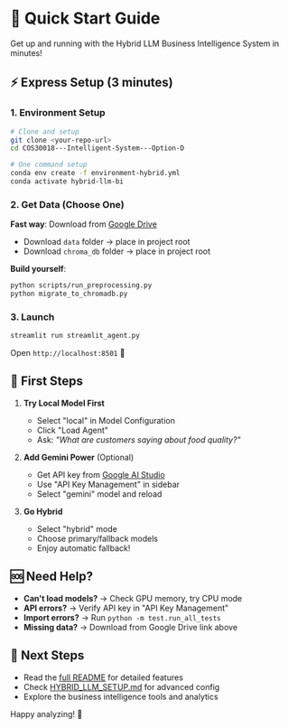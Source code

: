 # 🚀 Quick Start Guide

Get up and running with the Hybrid LLM Business Intelligence System in minutes!

## ⚡ Express Setup (3 minutes)

### 1. Environment Setup
```bash
# Clone and setup
git clone <your-repo-url>
cd COS30018---Intelligent-System---Option-D

# One command setup
conda env create -f environment-hybrid.yml
conda activate hybrid-llm-bi
```

### 2. Get Data (Choose One)
**Fast way**: Download from [Google Drive](https://drive.google.com/drive/u/0/folders/1enrB0_dKmCJG62NjTBqRG_pZF76Xv4z9)
- Download `data` folder → place in project root
- Download `chroma_db` folder → place in project root

**Build yourself**:
```bash
python scripts/run_preprocessing.py
python migrate_to_chromadb.py
```

### 3. Launch
```bash
streamlit run streamlit_agent.py
```
Open `http://localhost:8501` 🎉

## 🎯 First Steps

1. **Try Local Model First**
   - Select "local" in Model Configuration
   - Click "Load Agent"
   - Ask: *"What are customers saying about food quality?"*

2. **Add Gemini Power** (Optional)
   - Get API key from [Google AI Studio](https://aistudio.google.com/app/apikey)
   - Use "API Key Management" in sidebar
   - Select "gemini" model and reload

3. **Go Hybrid**
   - Select "hybrid" mode
   - Choose primary/fallback models
   - Enjoy automatic fallback!

## 🆘 Need Help?

- **Can't load models?** → Check GPU memory, try CPU mode
- **API errors?** → Verify API key in "API Key Management"
- **Import errors?** → Run `python -m test.run_all_tests`
- **Missing data?** → Download from Google Drive link above

## 📖 Next Steps

- Read the [full README](../README.md) for detailed features
- Check [HYBRID_LLM_SETUP.md](../HYBRID_LLM_SETUP.md) for advanced config
- Explore the business intelligence tools and analytics

Happy analyzing! 🚀

